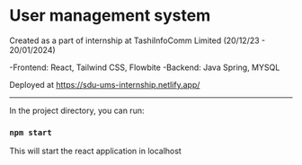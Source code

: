 # User management system

Created as a part of internship at TashiInfoComm Limited (20/12/23 - 20/01/2024)

 -Frontend: React, Tailwind CSS, Flowbite
 -Backend: Java Spring, MYSQL

Deployed at https://sdu-ums-internship.netlify.app/
 

---------------------------------------------------------
In the project directory, you can run:

### `npm start`
This will start the react application in localhost


